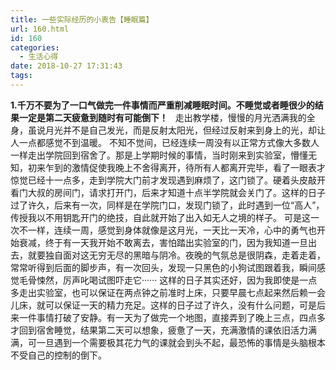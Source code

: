 ```yaml
---
title: 一些实际经历的小衷告【睡眠篇】
url: 160.html
id: 160
categories:
  - 生活心得
date: 2018-10-27 17:31:43
tags:
---
```


**1.千万不要为了一口气做完一件事情而严重削减睡眠时间。不睡觉或者睡很少的结果一定是第二天疲惫到随时有可能倒下！**   走出教学楼，慢慢的月光洒满我的全身，虽说月光并不是自己发光，而是反射太阳光，但经过反射来到身上的光，却让人一点都感觉不到温暖。 不知不觉间，已经连续一周没有以正常方式像大多数人一样走出学院回到宿舍了。那是上学期时候的事情，当时刚来到实验室，懵懂无知，初来乍到的激情促使我晚上不舍得离开，待所有人都离开完毕，看了一眼表才惊觉已经十一点多，走到学院大门前才发现遇到麻烦了，这门锁了。硬着头皮敲开看门大叔的房间门，请求打开门，后来才知道十点半学院就会关门了。这样的日子过了许久，后来有一次，同样是在学院门口，发现门锁了，此时遇到一位“高人”，传授我以不用钥匙开门的绝技，自此就开始了出入如无人之境的样子。 可是这一次不一样，连续一周，感觉到身体就像是这月光，一天比一天冷，心中的勇气也开始衰减，终于有一天我开始不敢离去，害怕踏出实验室的门，因为我知道一旦出去，就要独自面对这无穷无尽的黑暗与阴冷。夜晚的气氛总是很阴森，走着走着，常常听得到后面的脚步声，有一次回头，发现一只黑色的小狗试图跟着我，瞬间感觉毛骨悚然，厉声叱喝试图吓走它······ 这样的日子其实还好，因为我即使是一点多走出实验室，也可以保证在两点钟之前准时上床，只要早晨七点起来然后赖一会儿床，就可以保证一天的精力充足。这样的日子过了许久，没有什么问题，可是后来一件事情打破了安静。有一天为了做完一个地图，直接弄到了晚上三点，四点多才回到宿舍睡觉，结果第二天可以想象，疲惫了一天，充满激情的课依旧活力满满，可一旦遇到一个需要极其花力气的课就会到头不起，最恐怖的事情是头脑根本不受自己的控制的倒下。